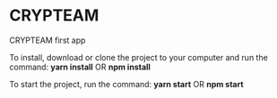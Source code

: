 # CRYPTEAM
CRYPTEAM first app

To install, download or clone the project to your computer and run the command:
**yarn install** OR **npm install**

To start the project, run the command:
**yarn start** OR **npm start**
